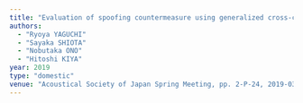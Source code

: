 ```yaml
---
title: "Evaluation of spoofing countermeasure using generalized cross-correlation between multiple channels under noise environment"
authors:
  - "Ryoya YAGUCHI"
  - "Sayaka SHIOTA"
  - "Nobutaka ONO"
  - "Hitoshi KIYA"
year: 2019
type: "domestic"
venue: "Acoustical Society of Japan Spring Meeting, pp. 2-P-24, 2019-03-06."
---
```

